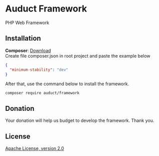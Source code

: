 # Auduct Framework
PHP Web Framework
## Installation
**Composer**: [Download](https://getcomposer.org/download/)  
Create file composer.json in root project and paste the example below
```json
{
  "minimum-stability": "dev"
}
```
After that, use the command below to install the framework.
```shell
composer require auduct/framework
```
## Donation
Your donation will help us budget to develop the framework. Thank you.

## License
[Apache License, version 2.0](https://github.com/mantvmass/Auduct/blob/main/LICENSE.md)
